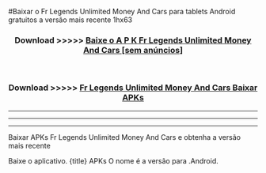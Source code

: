 #Baixar o Fr Legends Unlimited Money And Cars   para tablets Android gratuitos a versão mais recente 1hx63


<div align="center">
<h3>Download >>>>> <a href="https://pt-web.web.app/?pt= Fr Legends Unlimited Money And Cars ">Baixe o A P K Fr Legends Unlimited Money And Cars  [sem anúncios]</a></h3><br>

<h3>Download >>>>> <a href="https://pt-web.web.app/?pt= Fr Legends Unlimited Money And Cars ">Fr Legends Unlimited Money And Cars  Baixar APKs</a></h3>
</div>

----------------------------------------------------------

----------------------------------------------------------

----------------------------------------------------------

Baixar APKs Fr Legends Unlimited Money And Cars  e obtenha a versão mais recente

Baixe o aplicativo. {title} APKs O nome é a versão para .Android.


